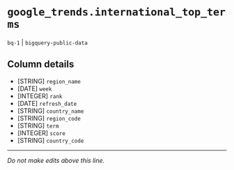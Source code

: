 # `google_trends.international_top_terms`
`bq-1` | `bigquery-public-data`

## Column details
* [STRING]    `region_name`
* [DATE]      `week`
* [INTEGER]   `rank`
* [DATE]      `refresh_date`
* [STRING]    `country_name`
* [STRING]    `region_code`
* [STRING]    `term`
* [INTEGER]   `score`
* [STRING]    `country_code`

-------------------------------------------------------------------------------
*Do not make edits above this line.*
